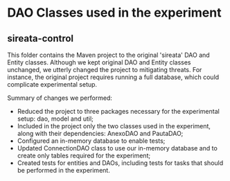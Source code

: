 # DAO Classes used in the experiment

## sireata-control
This folder contains the Maven project to the original 'sireata' DAO and Entity classes. Although we kept original DAO and Entity classes unchanged, we utterly changed the project to mitigating threats. For instance, the original project requires running a full database, which could complicate experimental setup. 

Summary of changes we performed:
- Reduced the project to three packages necessary for the experimental setup: dao, model and util;
- Included in the project only the two classes used in the experiment, along with their dependencies: AnexoDAO and PautaDAO;
- Configured an in-memory database to enable tests;
- Updated ConnectionDAO class to use our in-memory database and to create only tables required for the experiment;
- Created tests for entities and DAOs, including tests for tasks that should be performed in the experiment.

